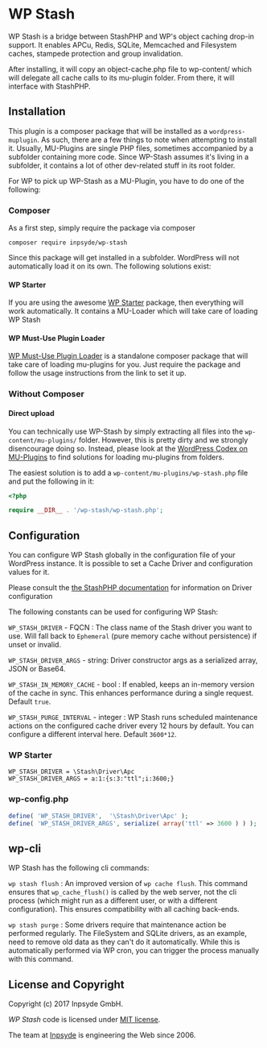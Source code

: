 # WP Stash

WP Stash is a bridge between StashPHP and WP's object caching drop-in support.
It enables APCu, Redis, SQLite, Memcached and Filesystem caches, stampede protection and group invalidation.
 
After installing, it will copy an object-cache.php file to wp-content/ which will delegate all cache calls to its mu-plugin folder. From there, it will interface with StashPHP.


## Installation

This plugin is a composer package that will be installed as a `wordpress-muplugin`. As such, there are a few things to note when attempting to install it.
Usually, MU-Plugins are single PHP files, sometimes accompanied by a subfolder containing more code. Since WP-Stash assumes it's living in a subfolder, it contains a lot of other dev-related stuff in its root folder.

For WP to pick up WP-Stash as a MU-Plugin, you have to do one of the following:


### Composer

As a first step, simply require the package via composer

```composer require inpsyde/wp-stash``` 

Since this package will get installed in a subfolder. WordPress will not automatically load it on its own. The following solutions exist:

#### WP Starter

If you are using the awesome [WP Starter](https://wecodemore.github.io/wpstarter/) package, then everything will work automatically. 
It contains a MU-Loader which will take care of loading WP Stash

#### WP Must-Use Plugin Loader

[WP Must-Use Plugin Loader](https://github.com/lkwdwrd/wp-muplugin-loader) is a standalone composer package that will take care of loading mu-plugins for you.
Just require the package and follow the usage instructions from the link to set it up.

### Without Composer

#### Direct upload

You can technically use WP-Stash by simply extracting all files into the `wp-content/mu-plugins/` folder. However, this is pretty dirty and we strongly disencourage doing so.
Instead, please look at the [WordPress Codex on MU-Plugins](https://codex.wordpress.org/Must_Use_Plugins) to find solutions for loading mu-plugins from folders.

The easiest solution is to add a `wp-content/mu-plugins/wp-stash.php` file and put the following in it:

```php
<?php

require __DIR__ . '/wp-stash/wp-stash.php';
```


## Configuration

You can configure WP Stash globally in the configuration file of your WordPress instance.
It is possible to set a Cache Driver and configuration values for it.

Please consult the [the StashPHP documentation](http://www.stashphp.com/Drivers.html) for information on Driver configuration

The following constants can be used for configuring WP Stash:

`WP_STASH_DRIVER` - FQCN : The class name of the Stash driver you want to use. Will fall back to `Ephemeral` (pure memory cache without persistence) if unset or invalid.

`WP_STASH_DRIVER_ARGS` - string: Driver constructor args as a serialized array, JSON or Base64.

`WP_STASH_IN_MEMORY_CACHE` - bool : If enabled, keeps an in-memory version of the cache in sync. This enhances performance during a single request. Default `true`.

`WP_STASH_PURGE_INTERVAL` - integer : WP Stash runs scheduled maintenance actions on the configured cache driver  every 12 hours by default. You can configure a different interval here. Default `3600*12`.

### WP Starter
```
WP_STASH_DRIVER = \Stash\Driver\Apc
WP_STASH_DRIVER_ARGS = a:1:{s:3:"ttl";i:3600;}

``` 

### wp-config.php
```php
define( 'WP_STASH_DRIVER',  '\Stash\Driver\Apc' );
define( 'WP_STASH_DRIVER_ARGS', serialize( array('ttl' => 3600 ) ) );
``` 

## wp-cli

WP Stash has the following cli commands:

`wp stash flush` :  An improved version of `wp cache flush`. This command ensures that `wp_cache_flush()` is called by the web server, not the cli process (which might run as a different user, or with a different configuration). 
This ensures compatibility with all caching back-ends.

`wp stash purge` :   Some drivers require that maintenance action be performed regularly. The FileSystem and SQLite drivers, as an example, need to remove old data as they can't do it automatically. While this is automatically  performed via WP cron, you can trigger the process manually with this command.

## License and Copyright

Copyright (c) 2017 Inpsyde GmbH.

_WP Stash_ code is licensed under [MIT license](./LICENSE).

The team at [Inpsyde](https://inpsyde.com/) is engineering the Web since 2006.
